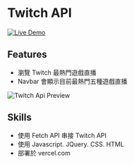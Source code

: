 Twitch API
============
[![Live Demo](https://img.shields.io/badge/demo-online-green.svg)](https://twitch-git-master-bo930236.vercel.app" "前往 DEMO")

## Features
- 瀏覽 Twitch 最熱門遊戲直播
- Navbar 會顯示目前最熱門五種遊戲直播

![Twitch Api Preview](https://img.onl/QCIyTJ)

## Skills
- 使用 Fetch API 串接 Twitch API
- 使用 Javascript. JQuery. CSS. HTML
- 部署於 vercel.com
